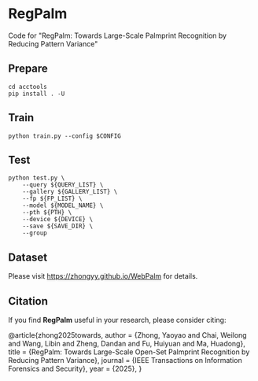 # RegPalm
Code for "RegPalm: Towards Large-Scale Palmprint Recognition by Reducing Pattern Variance"


## Prepare 

```
cd acctools
pip install . -U
```

## Train

```
python train.py --config $CONFIG
```

## Test

```
python test.py \
    --query ${QUERY_LIST} \
    --gallery ${GALLERY_LIST} \
    --fp ${FP_LIST} \
    --model ${MODEL_NAME} \
    --pth ${PTH} \
    --device ${DEVICE} \
    --save ${SAVE_DIR} \
    --group
```

## Dataset 
Please visit https://zhongyy.github.io/WebPalm for details.

## Citation

If you find **RegPalm** useful in your research, please consider citing:

@article{zhong2025towards,
author    = {Zhong, Yaoyao and Chai, Weilong and Wang, Libin and Zheng, Dandan and Fu, Huiyuan and Ma, Huadong},
title     = {RegPalm: Towards Large-Scale Open-Set Palmprint Recognition by Reducing Pattern Variance},
journal   = {IEEE Transactions on Information Forensics and Security}, 
year      = {2025},
}

